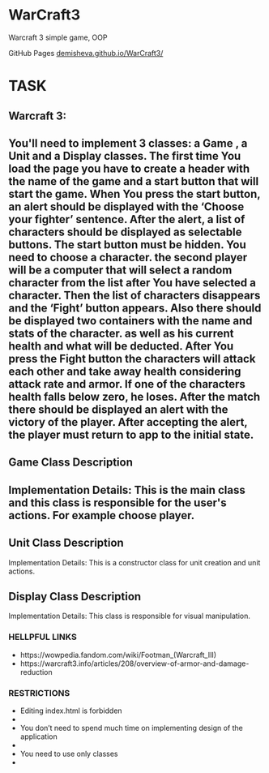 # WarCraft3
<p>Warcraft 3 simple game, OOP</p>
<p>GitHub Pages <a href="https://demisheva.github.io/WarCraft3/">demisheva.github.io/WarCraft3/</a></p>

<h1>TASK</h1>

<h2>Warcraft 3:<h2>
<p>You'll need to implement 3 classes: a Game , a Unit and a Display classes. The first time You load the page you have to create a header with the name of the game and a start button that will start the game. When You press the start button, an alert should be displayed with the ‘Choose your fighter’ sentence. After the alert, a list of characters should be displayed as selectable buttons. The start button must be hidden. You need to choose a character. the second player will be a computer that will select a random character from the list after You have selected a character. Then the list of characters disappears and the ‘Fight’ button appears. Also there should be displayed two containers with the name and stats of the character. as well as his current health and what will be deducted. After You press the Fight button the characters will attack each other and take away health considering attack rate and armor. If one of the characters health falls below zero, he loses. After the match there should be displayed an alert with the victory of the player. After accepting the alert, the player must return to app to the initial state.</p>

<h2>Game Class Description<h2>
<p>Implementation Details: This is the main class and this class is responsible for the user's actions. For example choose player.</p>

<h2>Unit Class Description</h2>
<p>Implementation Details: This is a constructor class for unit creation and unit actions.</p>

<h2>Display Class Description</h2>
<p>Implementation Details: This class is responsible for visual manipulation.</p>

<h3>HELLPFUL LINKS</h3>
<ul>
    <li>https://wowpedia.fandom.com/wiki/Footman_(Warcraft_III)</li>
    <li>https://warcraft3.info/articles/208/overview-of-armor-and-damage-reduction</li>
</ul>

<h3>RESTRICTIONS</h3>
<ul>
    <li>Editing index.html is forbidden<li>
    <li>You don’t need to spend much time on implementing design of the application<li>
    <li>You need to use only classes<li>
</ul>
